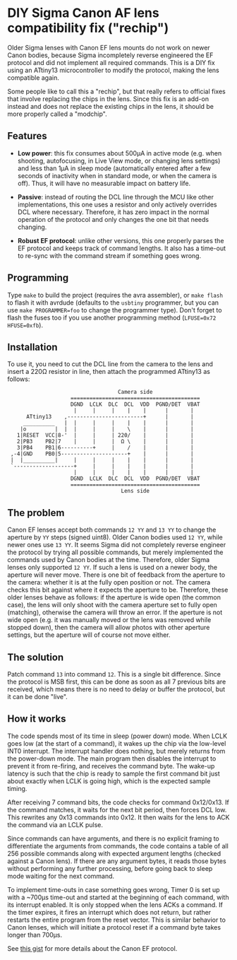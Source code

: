 # DIY Sigma Canon AF lens compatibility fix ("rechip")

Older Sigma lenses with Canon EF lens mounts do not work on newer Canon bodies,
because Sigma incompletely reverse engineered the EF protocol and did not
implement all required commands. This is a DIY fix using an ATtiny13
microcontroller to modify the protocol, making the lens compatible again.

Some people like to call this a "rechip", but that really refers to official
fixes that involve replacing the chips in the lens. Since this fix is an add-on
instead and does not replace the existing chips in the lens, it should be more
properly called a "modchip".

## Features

* **Low power**: this fix consumes about 500µA in active mode (e.g. when
shooting, autofocusing, in Live View mode, or changing lens settings) and less
than 1µA in sleep mode (automatically entered after a few seconds of inactivity
when in standard mode, or when the camera is off). Thus, it will have no
measurable impact on battery life.

* **Passive**: instead of routing the DCL line through the MCU like other
implementations, this one uses a resistor and only actively overrides DCL where
necessary. Therefore, it has zero impact in the normal operation of the protocol
and only changes the one bit that needs changing.

* **Robust EF protocol**: unlike other versions, this one properly parses the EF
protocol and keeps track of command lengths. It also has a time-out to re-sync
with the command stream if something goes wrong.

## Programming

Type `make` to build the project (requires the avra assembler), or `make flash`
to flash it with avrdude (defaults to the `usbtiny` programmer, but you can
use `make PROGRAMMER=foo` to change the programmer type). Don't forget to flash
the fuses too if you use another programming method (`LFUSE=0x72 HFUSE=0xfb`).

## Installation

To use it, you need to cut the DCL line from the camera to the lens and insert
a 220Ω resistor in line, then attach the programmed ATtiny13 as follows:

```
                                   Camera side
                    =========================================
                    DGND  LCLK  DLC  DCL  VDD  PGND/DET  VBAT
                     |     |     |    |    |      |       |
      ATtiny13    ,------------------------+      |       |
     __________   |  |     |     |    |    |      |       |
    |o         |  |  |     |     |    \    |      |       |
   1|RESET  VCC|8-'  |     |     | 220/    |      |       |
   2|PB3    PB2|7    |     |     |  Ω \    |      |       |
   3|PB4    PB1|6----------+     |    /    |      |       |
 ,-4|GND    PB0|5---------------------+    |      |       |
 |  |__________|     |     |     |    |    |      |       |
 `-------------------+     |     |    |    |      |       |
                     |     |     |    |    |      |       |
                    DGND  LCLK  DLC  DCL  VDD  PGND/DET  VBAT
                    =========================================
                                    Lens side
```

## The problem

Canon EF lenses accept both commands `12 YY` and `13 YY` to change the aperture
by `YY` steps (signed uint8). Older Canon bodies used `12 YY`, while newer ones
use `13 YY`. It seems Sigma did not completely reverse engineer the protocol
by trying all possible commands, but merely implemented the commands used by
Canon bodies at the time. Therefore, older Sigma lenses only supported `12 YY`.
If such a lens is used on a newer body, the aperture will never move. There is
one bit of feedback from the aperture to the camera: whether it is at the fully
open position or not. The camera checks this bit against where it expects the
aperture to be. Therefore, these older lenses behave as follows: if the aperture
is wide open (the common case), the lens will only shoot with the camera
aperture set to fully open (matching), otherwise the camera will throw an
error. If the aperture is not wide open (e.g. it was manually moved or the lens
was removed while stopped down), then the camera will allow photos with other
aperture settings, but the aperture will of course not move either.

## The solution

Patch command `13` into command `12`. This is a single bit difference. Since
the protocol is MSB first, this can be done as soon as all 7 previous bits are
received, which means there is no need to delay or buffer the protocol, but it
can be done "live".

## How it works

The code spends most of its time in sleep (power down) mode. When LCLK goes low
(at the start of a command), it wakes up the chip via the low-level INT0
interrupt. The interrupt handler does nothing, but merely returns from the
power-down mode. The main program then disables the interrupt to prevent it from
re-firing, and receives the command byte. The wake-up latency is such that the
chip is ready to sample the first command bit just about exactly when LCLK is
going high, which is the expected sample timing.

After receiving 7 command bits, the code checks for command 0x12/0x13. If the
command matches, it waits for the next bit period, then forces DCL low. This
rewrites any 0x13 commands into 0x12. It then waits for the lens to ACK the
command via an LCLK pulse.

Since commands can have arguments, and there is no explicit framing to
differentiate the arguments from commands, the code contains a table of all
256 possible commands along with expected argument lengths (checked against a
Canon lens). If there are any argument bytes, it reads those bytes without
performing any further processing, before going back to sleep mode waiting for
the next command.

To implement time-outs in case something goes wrong, Timer 0 is set up with a
~700µs time-out and started at the beginning of each command, with its interrupt
enabled. It is only stopped when the lens ACKs a command. If the timer expires,
it fires an interrupt which does not return, but rather restarts the entire
program from the reset vector. This is similar behavior to Canon lenses, which
will initiate a protocol reset if a command byte takes longer than 700µs.

See [this gist](https://gist.github.com/marcan/858c242db2fc595da1e0bb70a05192fc)
for more details about the Canon EF protocol.
